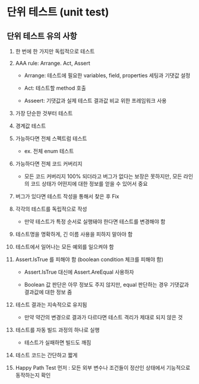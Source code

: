 # 단위 테스트 (unit test)

## 단위 테스트 유의 사항

1. 한 번에 한 가지만 독립적으로 테스트

2. AAA rule: Arrange. Act, Assert

    - Arrange: 테스트에 필요한 variables, field, properties 세팅과 기댓값 설정

    - Act: 테스트할 method 호출

    - Asseert: 기댓값과 실제 테스트 결과값 비교 위한 프레임워크 사용

3. 가장 단순한 것부터 테스트

4. 경계값 테스트

5. 가능하다면 전체 스펙트럼 테스트

    - ex. 전체 enum 테스트

6. 가능하다면 전체 코드 커버리지

    - 모든 코드 커버리지 100% 되더라고 버그가 없다는 보장은 못하지만, 모든 라인의 코드 상태가 어떤지에 대한 정보를 얻을 수 있어서 중요

7. 버그가 있다면 테스트 작성을 통해서 찾은 후 Fix

8. 각각의 테스트를 독립적으로 작성

    - 만약 테스트가 특정 순서로 실행돼야 한다면 테스트를 변경해야 함

9. 테스트명을 명확하게, 긴 이름 사용을 피하지 말아야 함

10. 테스트에서 일어나는 모든 예외를 일으켜야 함

11. Assert.IsTrue 를 피해야 함 (boolean condition 체크를 피해야 함)

    - Assert.IsTrue 대신에 Assert.AreEqual 사용하자

    - Boolean 값 판단은 아무 정보도 주지 않지만, equal 판단하는 경우 기댓값과 결과값에 대한 정보 줌

12. 테스트 결과는 지속적으로 유지됨

    - 만약 약간의 변경으로 결과가 다르다면 테스트 격리가 제대로 되지 않은 것

13. 테스트를 자동 빌드 과정의 하나로 실행

    - 테스트가 실패하면 빌드도 깨짐

14. 테스트 코드는 간단하고 짧게

15. Happy Path Test 먼저 : 모든 외부 변수나 조건들이 정산인 상태에서 기능적으로 동작하는지 확인
